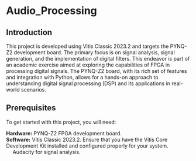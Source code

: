 # Audio_Processing
## Introduction
This project is developed using Vitis Classic 2023.2 and targets the PYNQ-Z2 development board. The primary focus is on signal analysis, signal generation, and the implementation of digital filters. This endeavor is part of an academic exercise aimed at exploring the capabilities of FPGA in processing digital signals. The PYNQ-Z2 board, with its rich set of features and integration with Python, allows for a hands-on approach to understanding digital signal processing (DSP) and its applications in real-world scenarios.

## Prerequisites
To get started with this project, you will need: <br>

**Hardware:** PYNQ-Z2 FPGA development board. <br>
**Software:** Vitis Classic 2023.2. Ensure that you have the Vitis Core Development Kit installed and configured properly for your system. <br>
&emsp; Audacity for signal analysis.
